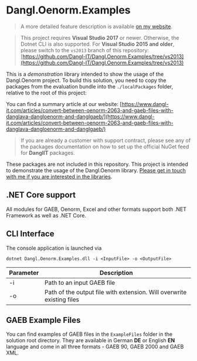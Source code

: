 # Dangl.Oenorm.Examples

> A more detailed feature description is available [on my website](https://www.dangl-it.com/products/oenorm-library/).

> This project requires **Visual Studio 2017** or newer. Otherwise, the Dotnet CLI is also supported. For **Visual Studio 2015 and older**, please
> switch to the `vs2013` branch of this repository: [https://github.com/Dangl-IT/Dangl.Oenorm.Examples/tree/vs2013](https://github.com/Dangl-IT/Dangl.Oenorm.Examples/tree/vs2013)

This is a _demonstration_ library intended to show the usage of the Dangl.Oenorm project.
To build this solution, you need to copy the packages from the evaluation bundle into the `./localPackages` folder, relative to the root of this project:

You can find a summary article at our website: [https://www.dangl-it.com/articles/convert-between-oenorm-2063-and-gaeb-files-with-danglava-dangloenorm-and-danglgaeb/](https://www.dangl-it.com/articles/convert-between-oenorm-2063-and-gaeb-files-with-danglava-dangloenorm-and-danglgaeb/)

> If you are already a customer with support contract, please see any of the packages documentation on how to set up the official NuGet feed for **DanglIT** packages.

These packages are not included in this repository.
This project is intended to demonstrate the usage of the Dangl.Oenorm library.
[Please get in touch with me if you are interested in the libraries](https://www.dangl-it.com/contact/?message=I%27m+interested+in+Dangl.GAEB+%26+Dangl.AVA.+Please+contact+me.).

## .NET Core support

All modules for GAEB, Oenorm, Excel and other formats support both .NET Framework as well as .NET Core.

## CLI Interface

The console application is launched via

    dotnet Dangl.Oenorm.Examples.dll -i <InputFile> -o <OutputFile>

| Parameter | Description |
|-----------|-------------|
| -i | Path to an input GAEB file |
| -o | Path of the output file with extension. Will overwrite existing files |

## GAEB Example Files

You can find examples of GAEB files in the `ExampleFiles` folder in the solution root directory. They are available in German **DE** or English **EN** language and come in
all three formats - GAEB 90, GAEB 2000 and GAEB XML.
